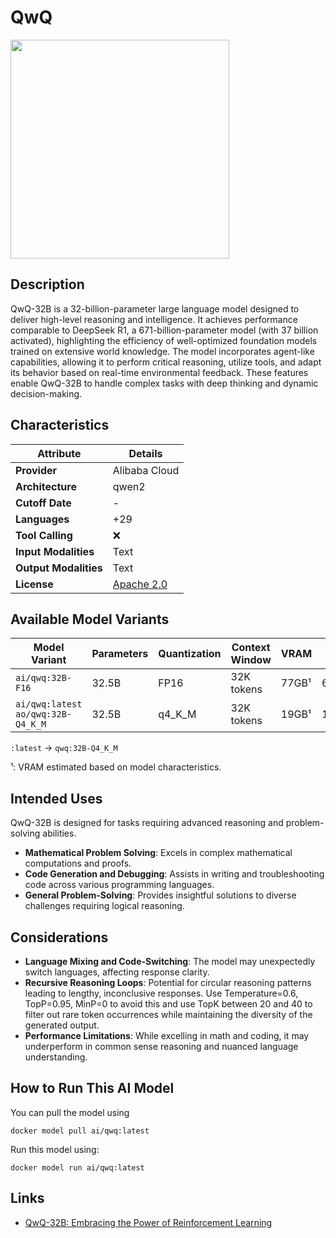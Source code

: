 # QwQ

<img src="url" width=350 />

## Description
QwQ-32B is a 32-billion-parameter large language model designed to deliver high-level reasoning and intelligence. It achieves performance comparable to DeepSeek R1, a 671-billion-parameter model (with 37 billion activated), highlighting the efficiency of well-optimized foundation models trained on extensive world knowledge.
The model incorporates agent-like capabilities, allowing it to perform critical reasoning, utilize tools, and adapt its behavior based on real-time environmental feedback. These features enable QwQ-32B to handle complex tasks with deep thinking and dynamic decision-making.

## Characteristics

| Attribute             | Details            |
|---------------------- |--------------------|
| **Provider**          | Alibaba Cloud      |
| **Architecture**      | qwen2              |
| **Cutoff Date**       | -                  |
| **Languages**         | +29                |
| **Tool Calling**      | ❌                 |
| **Input Modalities**  | Text               |
| **Output Modalities** | Text               |
| **License**           | [Apache 2.0](https://github.com/QwenLM/QwQ/blob/main/LICENSE)|

## Available Model Variants

| Model Variant                       | Parameters | Quantization | Context Window | VRAM    | Size  | 
|-------------------------------------|------------|--------------|----------------|---------|-------|
| `ai/qwq:32B-F16`                    | 32.5B      | FP16         | 32K tokens     | 77GB¹   | 65.5GB|
| `ai/qwq:latest` `ao/qwq:32B-Q4_K_M` | 32.5B      | q4_K_M       | 32K tokens     | 19GB¹   | 18.8GB|

`:latest` → `qwq:32B-Q4_K_M`

¹: VRAM estimated based on model characteristics.

## Intended Uses

QwQ-32B is designed for tasks requiring advanced reasoning and problem-solving abilities.

- **Mathematical Problem Solving**: Excels in complex mathematical computations and proofs.
- **Code Generation and Debugging**: Assists in writing and troubleshooting code across various programming languages.
- **General Problem-Solving**: Provides insightful solutions to diverse challenges requiring logical reasoning.

## Considerations

- **Language Mixing and Code-Switching**: The model may unexpectedly switch languages, affecting response clarity. 
- **Recursive Reasoning Loops**: Potential for circular reasoning patterns leading to lengthy, inconclusive responses. Use Temperature=0.6, TopP=0.95, MinP=0 to avoid this and use TopK between 20 and 40 to filter out rare token occurrences while maintaining the diversity of the generated output.
- **Performance Limitations**: While excelling in math and coding, it may underperform in common sense reasoning and nuanced language understanding.

## How to Run This AI Model

You can pull the model using
```
docker model pull ai/qwq:latest
```

Run this model using:
```
docker model run ai/qwq:latest
```


## Links
- [QwQ-32B: Embracing the Power of Reinforcement Learning](https://qwenlm.github.io/blog/qwq-32b/)